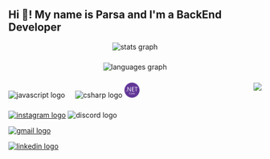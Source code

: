     

###
<h2 align="left">Hi 👋! My name is Parsa and I'm a BackEnd Developer</h2>
<div align="center">
  <img src="https://github-readme-stats.vercel.app/api?username=parsarz11&hide_title=false&hide_rank=false&show_icons=true&include_all_commits=true&count_private=true&disable_animations=false&theme=dracula&locale=en&hide_border=false"      height="150" alt="stats graph"  />

###
  <img src="https://github-readme-stats.vercel.app/api/top-langs?username=parsarz11&locale=en&hide_title=false&layout=compact&card_width=320&langs_count=5&theme=dracula&hide_border=false" height="150" alt="languages graph"  />
</div>

###

<img align="right" height="150" src="[https://1drv.ms/i/s!An83GBPB1cK6gyFxbmQpp4w50aPQ?e=Doa2MX](https://drive.google.com/file/d/1vwwluhQmwlgRcGtx0_c6CnBDH1-idUw-/view?usp=drive_link)"  />

###

<div align="left">
  <img src="https://cdn.jsdelivr.net/gh/devicons/devicon/icons/javascript/javascript-original.svg" height="30" alt="javascript logo"  />
  <img width="12" />
  <!-- <img src="https://cdn.jsdelivr.net/gh/devicons/devicon/icons/react/react-original.svg" height="30" alt="react logo"  /> 
  <img width="12" />-->
  
  <img src="https://cdn.jsdelivr.net/gh/devicons/devicon/icons/csharp/csharp-original.svg" height="30" alt="csharp logo"  />
  <img src="https://github.com/devicons/devicon/blob/v2.16.0/icons/dotnetcore/dotnetcore-original.svg" height="30" alt=".Net logo"/>
</div>

###

<div align="left">
  <a href="https://www.instagram.com/parsa.rz11/"><img src="https://img.shields.io/static/v1?message=Instagram&logo=instagram&label=&color=E4405F&logoColor=white&labelColor=&style=for-the-badge" height="35" alt="instagram logo"/></a>
    
  <img src="https://img.shields.io/static/v1?message=Discord&logo=discord&label=&color=7289DA&logoColor=white&labelColor=&style=for-the-badge" height="35" alt="discord logo"  href="#"/>
  
  <a href="parsa.razaghian@gmail.com"><img src="https://img.shields.io/static/v1?message=Gmail&logo=gmail&label=&color=D14836&logoColor=white&labelColor=&style=for-the-badge" height="35" alt="gmail logo"/></a>
  
  <a href="https://www.linkedin.com/in/parsa-rz-804a3a271/"><img src="https://img.shields.io/static/v1?message=LinkedIn&logo=linkedin&label=&color=0077B5&logoColor=white&labelColor=&style=for-the-badge" height="35" alt="linkedin logo"  href="https://www.linkedin.com/in/parsa-rz-804a3a271//"></a>
</div>

<!-- ![](https://github.com/parsarz11/parsarz11/blob/main/profile-3d-contrib/profile-night-view.svg) -->
